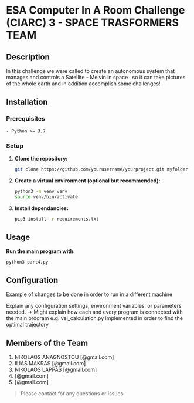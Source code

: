# ESA Computer In A Room Challenge (CIARC) 3 - SPACE TRASFORMERS TEAM

## Description
In this challenge we were called to create an autonomous system that manages and controls a Satellite - Melvin in space , so it can take pictures of the whole earth and in addition accomplish some challenges!


## Installation
### Prerequisites
    - Python >= 3.7

### Setup
1. **Clone the repository:**
    ```sh 
    git clone https://github.com/yourusername/yourproject.git myfolder 

2. **Create a virtual environment (optional but recommended):**
    ```sh
    python3 -m venv venv
    source venv/bin/activate

3. **Install dependancies:**
    ```sh
    pip3 install -r requirements.txt


## Usage
**Run the main program with:**

    python3 part4.py


## Configuration
Example of changes to be done in order to run in a different machine

Explain any configuration settings, environment variables, or parameters needed.
-> Might explain how each and every program is connected with the main program 
e.g. vel_calculation.py implemented in order to find the optimal trajectory 


## Members of the Team 
1. NIKOLAOS ANAGNOSTOU [@gmail.com]
2. ILIAS MAKRAS [@gmail.com]
3. NIKOLAOS LAPPAS [@gmail.com]
4. [@gmail.com]
5. [@gmail.com]

>Please contact for any questions or issues





